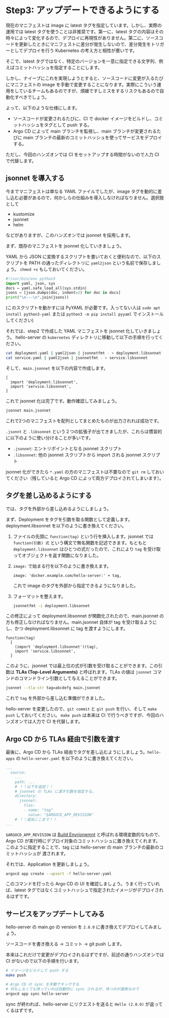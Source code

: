 # Step3: アップデートできるようにする

現在のマニフェストは image に latest タグを指定しています。しかし、実際の運用では latest タグを使うことは非推奨です。第一に、latest タグの内容はその時々によって変化するので、デプロイに再現性がありません。第二に、ソースコードを更新したときにマニフェストに差分が発生しないので、差分発生をトリガーとしてデプロイを行う Kubernetes の考え方と相性が悪いです。

そこで、latest タグではなく、特定のバージョンを一意に指定できる文字列、例えばコミットハッシュを指定することにします。

しかし、ナイーブにこれを実現しようとすると、ソースコードに変更が入るたびにマニフェストの image を手動で変更することになります。実際にこういう運用をしているチームもあるのですが、煩雑ですしミスをするリスクもあるので自動化すべきでしょう。

よって、以下のような仕様にします。

- ソースコードが変更されるたびに、CI で docker イメージをビルドし、コミットハッシュをタグとして push する。
- Argo CD によって main ブランチを監視し、main ブランチが変更されるたびに main ブランチの最新のコミットハッシュを使ってサービスをデプロイする。

ただし、今回のハンズオンでは CI をセットアップする時間がないので人力 CI で代替します。

## jsonnet を導入する

今までマニフェストは単なる YAML ファイルでしたが、image タグを動的に差し込む必要があるので、何かしらの仕組みを導入しなければなりません。選択肢として

- kustomize
- jsonnet
- helm

などがありますが、このハンズオンでは jsonnet を採用します。

まず、既存のマニフェストを jsonnet 化していきましょう。

YAML から JSON に変換するスクリプトを書いておくと便利なので、以下のスクリプトを PATH の通ったディレクトリに `yaml2json` という名前で保存しましょう。 `chmod +x` もしておいてください。

```python
#!/usr/bin/env python3
import yaml, json, sys
docs = yaml.safe_load_all(sys.stdin)
jsons = [json.dumps(doc, indent=2) for doc in docs]
print("\n---\n".join(jsons))
```

(このスクリプトを動かすには PyYAML が必要です。入ってない人は `sudo apt install python3-yaml` または `python3 -m pip install pyyaml` でインストールしてください)

それでは、step2 で作成した YAML マニフェストを jsonnet 化していきましょう。
hello-server の `kubernetes` ディレクトリに移動して以下の手順を行ってください。

```bash
cat deployment.yaml | yaml2json | jsonnetfmt - > deployment.libsonnet
cat service.yaml | yaml2json | jsonnetfmt - > service.libsonnet
```

そして、`main.jsonnet` を以下の内容で作成します。

```jsonnet
[
  import 'deployment.libsonnet',
  import 'service.libsonnet',
]
```

これで jsonnet 化は完了です。動作確認してみましょう。

```bash
jsonnet main.jsonnet
```

これで2つのマニフェストを配列としてまとめたものが出力されれば成功です。

`.jsonnt` と `.libsonnet` という２つの拡張子が出てきましたが、これらは慣習的に以下のように使い分けることが多いです。

- `.jsonnet`: エントリポイントとなる jsonnet スクリプト
- `.libsonnet`: 他の jsonnet スクリプトから import される jsonnet スクリプト

jsonnet 化ができたら `*.yaml` の方のマニフェストは不要なので `git rm` しておいてください（残していると Argo CD によって両方デプロイされてしまいます）。

## タグを差し込めるようにする

では、タグを外部から差し込めるようにしましょう。

まず、Deployment をタグを引数を取る関数として定義します。deployment.libsonnet を以下のように書き換えてください。

1. ファイルの先頭に `function(tag)` という行を挿入します。jsonnet では `function(引数) 式` という構文で無名関数を記述できます。もともと `deployment.libsonnet` はひとつの式だったので、これにより `tag` を受け取ってオブジェクトを返す関数になりました。

1. `image:` で始まる行を以下のように書き換えます。
    ```jsonnet
    image: 'docker.example.com/hello-server:' + tag,
    ```
    これで image のタグを外部から指定できるようになりました。

1. フォーマットを整えます。
   ```bash
   jsonnetfmt -i deployment.libsonnet
   ```

この修正によって deployment.libsonnet が関数化されたので、main.jsonnet の方も修正しなければなりません。main.jsonnet 自体が tag を受け取るようにし、かつ deployment.libsonnet に tag を渡すようにします。

```jsonnet
function(tag)
  [
    (import 'deployment.libsonnet')(tag),
    import 'service.libsonnet',
  ]
```

このように、jsonnet では最上位の式が引数を受け取ることができます。この引数は **TLAs (Top-Level Arguments)** と呼ばれます。TLAs の値は `jsonnet` コマンドのコマンドライン引数として与えることができます。

```bash
jsonnet --tla-str tag=abcdefg main.jsonnet
```

これで `tag` を外部から差し込む準備ができました。

hello-server を変更したので、`git commit` と `git push` を行い、そして `make push` しておいてください。
`make push` は本来は CI で行うべきですが、今回のハンズオンでは人力で CI を代替します。

## Argo CD から TLAs 経由で引数を渡す

最後に、Argo CD から TLAs 経由でタグを差し込むようにしましょう。`hello-apps` の `hello-server.yaml` を以下のように書き換えてください。

```yaml
...
  source:
    ...
    path: ...
    # ！！以下を追加！！
    # jsonnet の TLAs に渡す引数を指定する。
    directory:
      jsonnet:
        tlas:
        - name: "tag"
          value: "$ARGOCD_APP_REVISION"
    # ！！追加ここまで！！
...
```

`$ARGOCD_APP_REVISION` は [Build Envrionemnt](https://argo-cd.readthedocs.io/en/stable/user-guide/build-environment/) と呼ばれる環境変数的なもので、Argo CD が実行時にデプロイ対象のコミットハッシュに置き換えてくれます。このように指定することで、tag には hello-server の main ブランチの最新のコミットハッシュが 渡されます。

それでは、Application を更新しましょう。

```bash
argocd app create --upsert -f hello-server.yaml
```

このコマンドを打ったら Argo CD の UI を確認しましょう。うまく行っていれば、latest タグではなくコミットハッシュで指定されたイメージがデプロイされるはずです。

## サービスをアップデートしてみる

hello-server の main.go の version を `2.0.0` に書き換えてデプロイしてみましょう。

ソースコードを書き換える → コミット → git push します。

本来はこれだけで変更がデプロイされるはずですが、前述の通りハンズオンでは CI がないので以下の手順を行います。

```bash
# イメージをビルドして push する
make push

# Argo CD の sync を手動でキックする
# 何もしなくても待っていれば自動的に sync されるが、待つのが面倒なので
argocd app sync hello-server
```

sync が終われば、hello-server にリクエストを送ると `Hello (2.0.0)` が返ってくるはずです。
